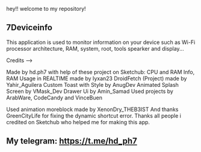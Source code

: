 hey!!
welcome to my repository!

7Deviceinfo
-----------
This application is used to monitor information on your device such as Wi-Fi processor architecture, RAM, system, root, tools spearker and display...

Credits -->

Made by hd.ph7 with help of these project on Sketchub:
CPU and RAM Info, RAM Usage in REALTIME made by Iyxan23
DroidFetch (Project) made by Yahir_Aguilera
Custom Toast with Style by AnugDev
Animated Splash Screen by VMask_Dev
Drawer Ui by Amin_Samad
Used projects by ArabWare, CodeCandy and VinceBuen

Used animation moreblock made by XenonDry_THEB3IST
And thanks GreenCityLife for fixing the dynamic shortcut error.
Thanks all people i credited on Sketchub who helped me for making this app.

My telegram: https://t.me/hd_ph7
---
